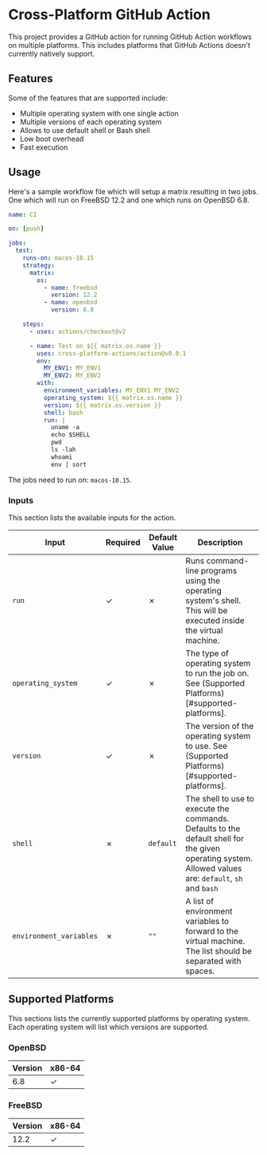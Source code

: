 # Cross-Platform GitHub Action

This project provides a GitHub action for running GitHub Action workflows on
multiple platforms. This includes platforms that GitHub Actions doesn't
currently natively support.

## Features

Some of the features that are supported include:

* Multiple operating system with one single action
* Multiple versions of each operating system
* Allows to use default shell or Bash shell
* Low boot overhead
* Fast execution

## Usage

Here's a sample workflow file which will setup a matrix resulting in two jobs.
One which will run on FreeBSD 12.2 and one which runs on OpenBSD 6.8.

```yaml
name: CI

on: [push]

jobs:
  test:
    runs-on: macos-10.15
    strategy:
      matrix:
        os:
          - name: freebsd
            version: 12.2
          - name: openbsd
            version: 6.8

    steps:
      - uses: actions/checkout@v2

      - name: Test on ${{ matrix.os.name }}
        uses: cross-platform-actions/action@v0.0.1
        env:
          MY_ENV1: MY_ENV1
          MY_ENV2: MY_ENV2
        with:
          environment_variables: MY_ENV1 MY_ENV2
          operating_system: ${{ matrix.os.name }}
          version: ${{ matrix.os.version }}
          shell: bash
          run: |
            uname -a
            echo $SHELL
            pwd
            ls -lah
            whoami
            env | sort
```

The jobs need to run on: `macos-10.15`.

### Inputs

This section lists the available inputs for the action.

| Input                   | Required | Default Value | Description                                                                                                                                            |
|-------------------------|----------|---------------|--------------------------------------------------------------------------------------------------------------------------------------------------------|
| `run`                   | ✓        | ✗             | Runs command-line programs using the operating system's shell. This will be executed inside the virtual machine.                                       |
| `operating_system`      | ✓        | ✗             | The type of operating system to run the job on. See (Supported Platforms)[#supported-platforms].                                                       |
| `version`               | ✓        | ✗             | The version of the operating system to use. See (Supported Platforms)[#supported-platforms].                                                           |
| `shell`                 | ✗        | `default`     | The shell to use to execute the commands. Defaults to the default shell for the given operating system. Allowed values are: `default`, `sh` and `bash` |
| `environment_variables` | ✗        | `""`          | A list of environment variables to forward to the virtual machine. The list should be separated with spaces.                                           |

## Supported Platforms

This sections lists the currently supported platforms by operating system. Each
operating system will list which versions are supported.

### OpenBSD

| Version | x86-64 |
|---------|--------|
| 6.8     | ✓      |

### FreeBSD

| Version | x86-64 |
|---------|--------|
| 12.2    | ✓      |
